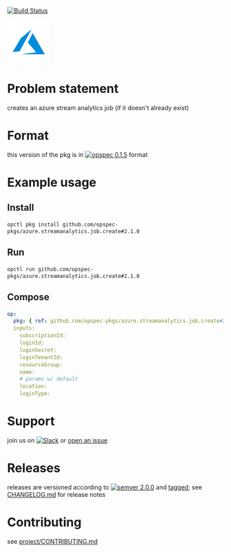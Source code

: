 [![Build Status](https://travis-ci.org/opspec-pkgs/azure.streamanalytics.job.create.svg?branch=master)](https://travis-ci.org/opspec-pkgs/azure.streamanalytics.job.create)

<img src="icon.svg" alt="icon" height="100px">

# Problem statement

creates an azure stream analytics job (if it doesn't already exist)

# Format

this version of the pkg is in [![opspec 0.1.5](https://img.shields.io/badge/opspec-0.1.5-brightgreen.svg?colorA=6b6b6b&colorB=fc16be)](https://opspec.io/0.1.5/packages.html) format

# Example usage

## Install

```shell
opctl pkg install github.com/opspec-pkgs/azure.streamanalytics.job.create#2.1.0
```

## Run

```
opctl run github.com/opspec-pkgs/azure.streamanalytics.job.create#2.1.0
```

## Compose

```yaml
op:
  pkg: { ref: github.com/opspec-pkgs/azure.streamanalytics.job.create#2.1.0 }
  inputs:
    subscriptionId:
    loginId:
    loginSecret:
    loginTenantId:
    resourceGroup:
    name:
    # params w/ default
    location:
    loginType:
```

# Support

join us on
[![Slack](https://opspec-slackin.herokuapp.com/badge.svg)](https://opspec-slackin.herokuapp.com/)
or
[open an issue](https://github.com/opspec-pkgs/azure.streamanalytics.job.create/issues)

# Releases

releases are versioned according to
[![semver 2.0.0](https://img.shields.io/badge/semver-2.0.0-brightgreen.svg)](http://semver.org/spec/v2.0.0.html)
and [tagged](https://git-scm.com/book/en/v2/Git-Basics-Tagging); see
[CHANGELOG.md](CHANGELOG.md) for release notes

# Contributing

see
[project/CONTRIBUTING.md](https://github.com/opspec-pkgs/project/blob/master/CONTRIBUTING.md)
